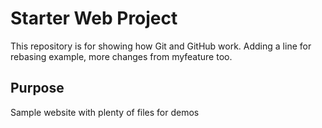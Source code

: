 # Starter Web Project

This repository is for showing how Git and GitHub work. Adding a line for rebasing example, more changes from myfeature too.

## Purpose

Sample website with plenty of files for demos